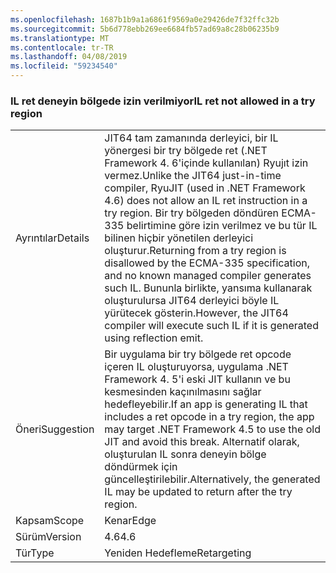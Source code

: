 ```yaml
---
ms.openlocfilehash: 1687b1b9a1a6861f9569a0e29426de7f32ffc32b
ms.sourcegitcommit: 5b6d778ebb269ee6684fb57ad69a8c28b06235b9
ms.translationtype: MT
ms.contentlocale: tr-TR
ms.lasthandoff: 04/08/2019
ms.locfileid: "59234540"
---
```

### <a name="il-ret-not-allowed-in-a-try-region"></a><span data-ttu-id="05558-101">IL ret deneyin bölgede izin verilmiyor</span><span class="sxs-lookup"><span data-stu-id="05558-101">IL ret not allowed in a try region</span></span>

|   |   |
|---|---|
|<span data-ttu-id="05558-102">Ayrıntılar</span><span class="sxs-lookup"><span data-stu-id="05558-102">Details</span></span>|<span data-ttu-id="05558-103">JIT64 tam zamanında derleyici, bir IL yönergesi bir try bölgede ret (.NET Framework 4. 6'içinde kullanılan) Ryujıt izin vermez.</span><span class="sxs-lookup"><span data-stu-id="05558-103">Unlike the JIT64 just-in-time compiler, RyuJIT (used in .NET Framework 4.6) does not allow an IL ret instruction in a try region.</span></span> <span data-ttu-id="05558-104">Bir try bölgeden döndüren ECMA-335 belirtimine göre izin verilmez ve bu tür IL bilinen hiçbir yönetilen derleyici oluşturur.</span><span class="sxs-lookup"><span data-stu-id="05558-104">Returning from a try region is disallowed by the ECMA-335 specification, and no known managed compiler generates such IL.</span></span> <span data-ttu-id="05558-105">Bununla birlikte, yansıma kullanarak oluşturulursa JIT64 derleyici böyle IL yürütecek gösterin.</span><span class="sxs-lookup"><span data-stu-id="05558-105">However, the JIT64 compiler will execute such IL if it is generated using reflection emit.</span></span>|
|<span data-ttu-id="05558-106">Öneri</span><span class="sxs-lookup"><span data-stu-id="05558-106">Suggestion</span></span>|<span data-ttu-id="05558-107">Bir uygulama bir try bölgede ret opcode içeren IL oluşturuyorsa, uygulama .NET Framework 4. 5'i eski JIT kullanın ve bu kesmesinden kaçınılmasını sağlar hedefleyebilir.</span><span class="sxs-lookup"><span data-stu-id="05558-107">If an app is generating IL that includes a ret opcode in a try region, the app may target .NET Framework 4.5 to use the old JIT and avoid this break.</span></span> <span data-ttu-id="05558-108">Alternatif olarak, oluşturulan IL sonra deneyin bölge döndürmek için güncelleştirilebilir.</span><span class="sxs-lookup"><span data-stu-id="05558-108">Alternatively, the generated IL may be updated to return after the try region.</span></span>|
|<span data-ttu-id="05558-109">Kapsam</span><span class="sxs-lookup"><span data-stu-id="05558-109">Scope</span></span>|<span data-ttu-id="05558-110">Kenar</span><span class="sxs-lookup"><span data-stu-id="05558-110">Edge</span></span>|
|<span data-ttu-id="05558-111">Sürüm</span><span class="sxs-lookup"><span data-stu-id="05558-111">Version</span></span>|<span data-ttu-id="05558-112">4.6</span><span class="sxs-lookup"><span data-stu-id="05558-112">4.6</span></span>|
|<span data-ttu-id="05558-113">Tür</span><span class="sxs-lookup"><span data-stu-id="05558-113">Type</span></span>|<span data-ttu-id="05558-114">Yeniden Hedefleme</span><span class="sxs-lookup"><span data-stu-id="05558-114">Retargeting</span></span>|
